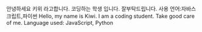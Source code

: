 안녕하세요 키위 라고합니다.
코딩하는 학생 입니다. 잘부탁드립니다.
사용 언어:자바스크립트,파이썬
Hello, my name is Kiwi.
I am a coding student. Take good care of me.
Language used: JavaScript, Python

